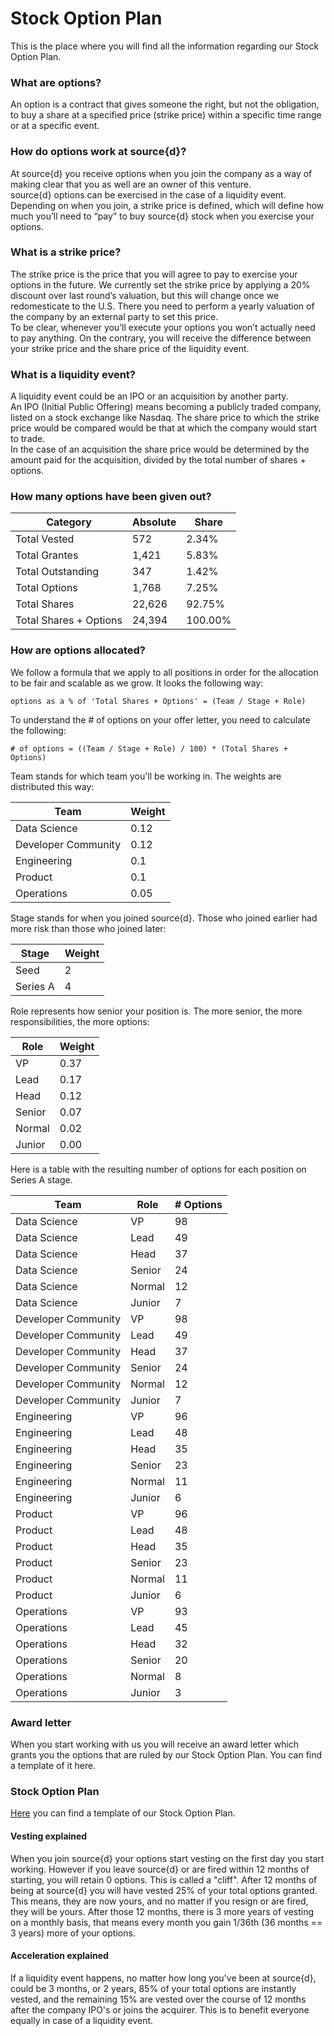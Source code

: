 # Stock Option Plan
This is the place where you will find all the information regarding our Stock Option Plan.

### What are options?
An option is a contract that gives someone the right, but not the obligation, to buy a share at a specified price (strike price) within a specific time range or at a specific event.

### How do options work at source{d}?
At source{d} you receive options when you join the company as a way of making clear that you as well are an owner of this venture.<br>
source{d} options can be exercised in the case of a liquidity event.<br>
Depending on when you join, a strike price is defined, which will define how much you’ll need to “pay” to buy source{d} stock when you exercise your options.<br>

### What is a strike price?
The strike price is the price that you will agree to pay to exercise your options in the future. We currently set the strike price by applying a 20% discount over last round’s valuation, but this will change once we redomesticate to the U.S. There you need to perform a yearly valuation of the company by an external party to set this price.<br>
To be clear, whenever you’ll execute your options you won’t actually need to pay anything. On the contrary, you will receive the difference between your strike price and the share price of the liquidity event.

### What is a liquidity event?
A liquidity event could be an IPO or an acquisition by another party.<br>
An IPO (Initial Public Offering) means becoming a publicly traded company, listed on a stock exchange like Nasdaq. The share price to which the strike price would be compared would be that at which the company would start to trade.<br>
In the case of an acquisition the share price would be determined by the amount paid for the acquisition, divided by the total number of shares + options.

### How many options have been given out?

Category | Absolute | Share
-------- | -------- | --------
Total Vested | 572 | 2.34%
Total Grantes | 1,421 | 5.83%
Total Outstanding | 347 | 1.42%
Total Options | 1,768 | 7.25%
Total Shares | 22,626 | 92.75%
Total Shares + Options | 24,394 | 100.00%

### How are options allocated?
We follow a formula that we apply to all positions in order for the allocation to be fair and scalable as we grow. It looks the following way:

```
options as a % of 'Total Shares + Options' = (Team / Stage + Role)
```

To understand the # of options on your offer letter, you need to calculate the following:

```
# of options = ((Team / Stage + Role) / 100) * (Total Shares + Options)
```

Team stands for which team you'll be working in. The weights are distributed this way:

Team | Weight
---- | ----
Data Science | 0.12
Developer Community | 0.12
Engineering | 0.1
Product | 0.1
Operations | 0.05

Stage stands for when you joined source{d}. Those who joined earlier had more risk than those who joined later:

Stage | Weight
----- | -----
Seed | 2
Series A | 4

Role represents how senior your position is. The more senior, the more responsibilities, the more options:

Role | Weight
---- | ----
VP | 0.37
Lead | 0.17
Head | 0.12
Senior | 0.07
Normal | 0.02
Junior | 0.00


Here is a table with the resulting number of options for each position on Series A stage.

Team | Role | # Options
---- | ---- | ---------
Data Science | VP | 98
Data Science | Lead | 49
Data Science | Head | 37
Data Science | Senior | 24
Data Science | Normal | 12
Data Science | Junior | 7
Developer Community | VP | 98
Developer Community | Lead | 49
Developer Community | Head | 37
Developer Community | Senior | 24
Developer Community | Normal | 12
Developer Community | Junior | 7
Engineering | VP | 96
Engineering | Lead | 48
Engineering | Head | 35
Engineering | Senior | 23
Engineering | Normal | 11
Engineering | Junior | 6
Product | VP | 96
Product | Lead | 48
Product | Head | 35
Product | Senior | 23
Product | Normal | 11
Product | Junior | 6
Operations | VP | 93
Operations | Lead | 45
Operations | Head | 32
Operations | Senior | 20
Operations | Normal | 8
Operations | Junior | 3


### Award letter
When you start working with us you will receive an award letter which grants you the options that are ruled by our Stock Option Plan. You can find a template of it here.

### Stock Option Plan
[Here](https://drive.google.com/file/d/0BzQlDhqlX19rZFE1dVJOVzE1ejg/view?usp=sharing) you can find a template of our Stock Option Plan.

#### Vesting explained

When you join source{d} your options start vesting on the first day you start working. However if you leave source{d} or are fired within 12 months of starting, you will retain 0 options. This is called a "cliff". After 12 months of being at source{d} you will have vested 25% of your total options granted. This means, they are now yours, and no matter if you resign or are fired, they will be yours. After those 12 months, there is 3 more years of vesting on a monthly basis, that means every month you gain 1/36th (36 months == 3 years) more of your options.

#### Acceleration explained

If a liquidity event happens, no matter how long you've been at source{d}, could be 3 months, or 2 years, 85% of your total options are instantly vested, and the remaining 15% are vested over the course of 12 months after the company IPO's or joins the acquirer. This is to benefit everyone equally in case of a liquidity event. 
